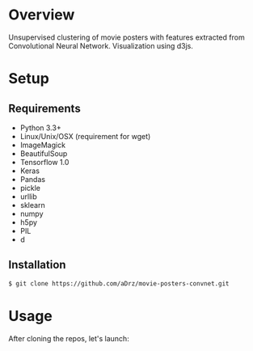 
# Overview

Unsupervised clustering of movie posters with features extracted from Convolutional Neural Network. Visualization using d3js.
# Setup

## Requirements

* Python 3.3+
* Linux/Unix/OSX (requirement for wget)
* ImageMagick
* BeautifulSoup
* Tensorflow 1.0
* Keras
* Pandas
* pickle
* urllib
* sklearn
* numpy
* h5py
* PIL
* d

## Installation

```sh
$ git clone https://github.com/aDrz/movie-posters-convnet.git
```

# Usage

After cloning the repos, let's launch:

